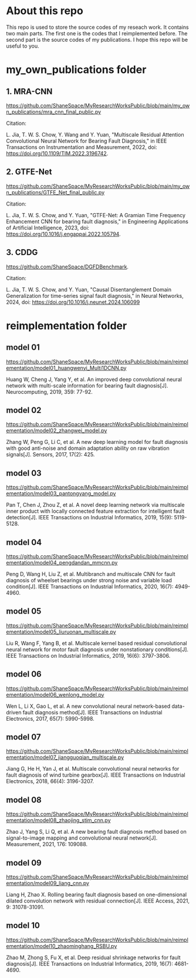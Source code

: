 # About this repo

This repo is used to store the source codes of my reseach work. It contains two main parts. The first one is the codes that I reimplemented before. The second part is the source codes of my publications. I hope this repo will be useful to you.
# my_own_publications folder

## 1. MRA-CNN
https://github.com/ShaneSpace/MyResearchWorksPublic/blob/main/my_own_publications/mra_cnn_final_public.py


Citation:

L. Jia, T. W. S. Chow, Y. Wang and Y. Yuan, "Multiscale Residual Attention Convolutional Neural Network for Bearing Fault Diagnosis," in IEEE Transactions on Instrumentation and Measurement, 2022, doi: https://doi.org/10.1109/TIM.2022.3196742.

## 2. GTFE-Net
https://github.com/ShaneSpace/MyResearchWorksPublic/blob/main/my_own_publications/GTFE_Net_final_public.py



Citation:

L. Jia, T. W. S. Chow, and Y. Yuan, "GTFE-Net: A Gramian Time Frequency Enhancement CNN for bearing fault diagnosis," in Engineering Applications of Artificial Intelligence, 2023, doi: https://doi.org/10.1016/j.engappai.2022.105794.


## 3. CDDG
https://github.com/ShaneSpace/DGFDBenchmark.

Citation:

L. Jia, T. W. S. Chow, and Y. Yuan, "Causal Disentanglement Domain Generalization for time-series signal fault diagnosis," in Neural Networks, 2024, doi: https://doi.org/10.1016/j.neunet.2024.106099










# reimplementation folder

## model 01

https://github.com/ShaneSpace/MyResearchWorksPublic/blob/main/reimplementation/model01_huangwenyi_Multi1DCNN.py

Huang W, Cheng J, Yang Y, et al. An improved deep convolutional neural network with multi-scale information for bearing fault diagnosis[J]. Neurocomputing, 2019, 359: 77-92.

## model 02

https://github.com/ShaneSpace/MyResearchWorksPublic/blob/main/reimplementation/model02_zhangwei_model.py

Zhang W, Peng G, Li C, et al. A new deep learning model for fault diagnosis with good anti-noise and domain adaptation ability on raw vibration signals[J]. Sensors, 2017, 17(2): 425.

## model 03

https://github.com/ShaneSpace/MyResearchWorksPublic/blob/main/reimplementation/model03_pantongyang_model.py

Pan T, Chen J, Zhou Z, et al. A novel deep learning network via multiscale inner product with locally connected feature extraction for intelligent fault detection[J]. IEEE Transactions on Industrial Informatics, 2019, 15(9): 5119-5128.

## model 04

https://github.com/ShaneSpace/MyResearchWorksPublic/blob/main/reimplementation/model04_pengdandan_mmcnn.py

Peng D, Wang H, Liu Z, et al. Multibranch and multiscale CNN for fault diagnosis of wheelset bearings under strong noise and variable load condition[J]. IEEE Transactions on Industrial Informatics, 2020, 16(7): 4949-4960.



## model 05

https://github.com/ShaneSpace/MyResearchWorksPublic/blob/main/reimplementation/model05_liuruonan_multiscale.py

Liu R, Wang F, Yang B, et al. Multiscale kernel based residual convolutional neural network for motor fault diagnosis under nonstationary conditions[J]. IEEE Transactions on Industrial Informatics, 2019, 16(6): 3797-3806.

## model 06

https://github.com/ShaneSpace/MyResearchWorksPublic/blob/main/reimplementation/model06_wenlong_model.py

Wen L, Li X, Gao L, et al. A new convolutional neural network-based data-driven fault diagnosis method[J]. IEEE Transactions on Industrial Electronics, 2017, 65(7): 5990-5998.


## model 07

https://github.com/ShaneSpace/MyResearchWorksPublic/blob/main/reimplementation/model07_jiangguoqian_multiscale.py

Jiang G, He H, Yan J, et al. Multiscale convolutional neural networks for fault diagnosis of wind turbine gearbox[J]. IEEE Transactions on Industrial Electronics, 2018, 66(4): 3196-3207.



## model 08

https://github.com/ShaneSpace/MyResearchWorksPublic/blob/main/reimplementation/model08_zhaojing_stim_cnn.py

Zhao J, Yang S, Li Q, et al. A new bearing fault diagnosis method based on signal-to-image mapping and convolutional neural network[J]. Measurement, 2021, 176: 109088.

## model 09

https://github.com/ShaneSpace/MyResearchWorksPublic/blob/main/reimplementation/model09_liang_cnn.py

Liang H, Zhao X. Rolling bearing fault diagnosis based on one-dimensional dilated convolution network with residual connection[J]. IEEE Access, 2021, 9: 31078-31091.

## model 10

https://github.com/ShaneSpace/MyResearchWorksPublic/blob/main/reimplementation/model10_zhaominghang_RSBU.py

Zhao M, Zhong S, Fu X, et al. Deep residual shrinkage networks for fault diagnosis[J]. IEEE Transactions on Industrial Informatics, 2019, 16(7): 4681-4690.


